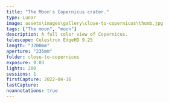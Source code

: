 ```yaml
---
title: "The Moon's Copernicus crater."
type: Lunar
image: assets\images\gallery\close-to-copernicus\thumb.jpg
tags: ["The moon", "moon"]
description: A full color view of Copernicus.
telescope: Celestron EdgeHD 9.25
length: "3200mm"
aperture: "235mm"
folder: close-to-copernicus
exposure: 0.03
lights: 200
sessions: 1
firstCapture: 2022-04-16
lastCapture:
noannotations: true
---
```

